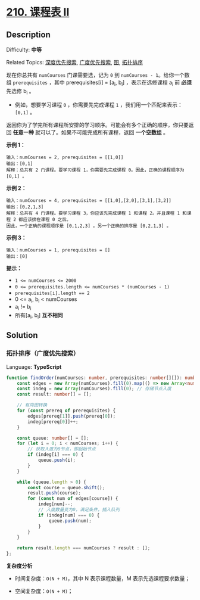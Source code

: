 # [210\. 课程表 II](https://leetcode.cn/problems/course-schedule-ii/)

## Description

Difficulty: **中等**  

Related Topics: [深度优先搜索](https://leetcode.cn/tag/depth-first-search/), [广度优先搜索](https://leetcode.cn/tag/breadth-first-search/), [图](https://leetcode.cn/tag/graph/), [拓扑排序](https://leetcode.cn/tag/topological-sort/)

现在你总共有 `numCourses` 门课需要选，记为 `0` 到 `numCourses - 1`。给你一个数组 `prerequisites` ，其中 prerequisites[i] = [a<sub>i</sub>, b<sub>i</sub>] ，表示在选修课程 a<sub>i</sub> 前 **必须** 先选修 b<sub>i</sub> 。

* 例如，想要学习课程 `0` ，你需要先完成课程 `1` ，我们用一个匹配来表示：`[0,1]` 。

返回你为了学完所有课程所安排的学习顺序。可能会有多个正确的顺序，你只要返回 **任意一种** 就可以了。如果不可能完成所有课程，返回 **一个空数组** 。

**示例 1：**

```
输入：numCourses = 2, prerequisites = [[1,0]]
输出：[0,1]
解释：总共有 2 门课程。要学习课程 1，你需要先完成课程 0。因此，正确的课程顺序为 [0,1] 。
```

**示例 2：**

```
输入：numCourses = 4, prerequisites = [[1,0],[2,0],[3,1],[3,2]]
输出：[0,2,1,3]
解释：总共有 4 门课程。要学习课程 3，你应该先完成课程 1 和课程 2。并且课程 1 和课程 2 都应该排在课程 0 之后。
因此，一个正确的课程顺序是 [0,1,2,3] 。另一个正确的排序是 [0,2,1,3] 。
```

**示例 3：**

```
输入：numCourses = 1, prerequisites = []
输出：[0]
```

**提示：**

* `1 <= numCourses <= 2000`
* `0 <= prerequisites.length <= numCourses * (numCourses - 1)`
* `prerequisites[i].length == 2`
* 0 <= a<sub>i</sub>, b<sub>i</sub> < numCourses
* a<sub>i</sub> != b<sub>i</sub>
* 所有[a<sub>i</sub>, b<sub>i</sub>] **互不相同**

## Solution

### 拓扑排序（广度优先搜索）

Language: **TypeScript**

```typescript
function findOrder(numCourses: number, prerequisites: number[][]): number[] {
    const edges = new Array(numCourses).fill(0).map(() => new Array<number>()); // 存储有向图
    const indeg = new Array(numCourses).fill(0); // 存储节点入度
    const result: number[] = [];

    // 有向图转换
    for (const prereq of prerequisites) {
        edges[prereq[1]].push(prereq[0]);
        indeg[prereq[0]]++;
    }

    const queue: number[] = [];
    for (let i = 0; i < numCourses; i++) {
        // 获取入度为0节点，即起始节点
        if (indeg[i] === 0) {
            queue.push(i);
        }
    }

    while (queue.length > 0) {
        const course = queue.shift();
        result.push(course);
        for (const num of edges[course]) {
            indeg[num]--;
            // 入度数量变为0，满足条件，插入队列
            if (indeg[num] === 0) {
                queue.push(num);
            }
        }
    }

    return result.length === numCourses ? result : [];
};
```

**复杂度分析**

- 时间复杂度：`O(N + M)`，其中 N 表示课程数量，M 表示先选课程要求数量；

- 空间复杂度：`O(N + M)`；
